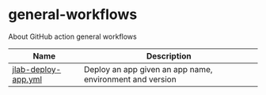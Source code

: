 # general-workflows
About GitHub action general workflows

| Name                 | Description                      |
|----------------------|----------------------------------|
| [jlab-deploy-app.yml](https://github.com/JeffersonLab/general-workflows/blob/main/.github/workflows/jlab-deploy-app.yml) | Deploy an app given an app name, environment and version |
